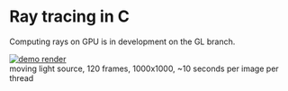 # Ray tracing in C

Computing rays on GPU is in development on the GL branch.

[![demo render](https://randacek.dev/dl/demo_render_ico.jpg)](https://randacek.dev/dl/render_demo.mp4 "demo render")  
moving light source, 120 frames, 1000x1000, ~10 seconds per image per thread
